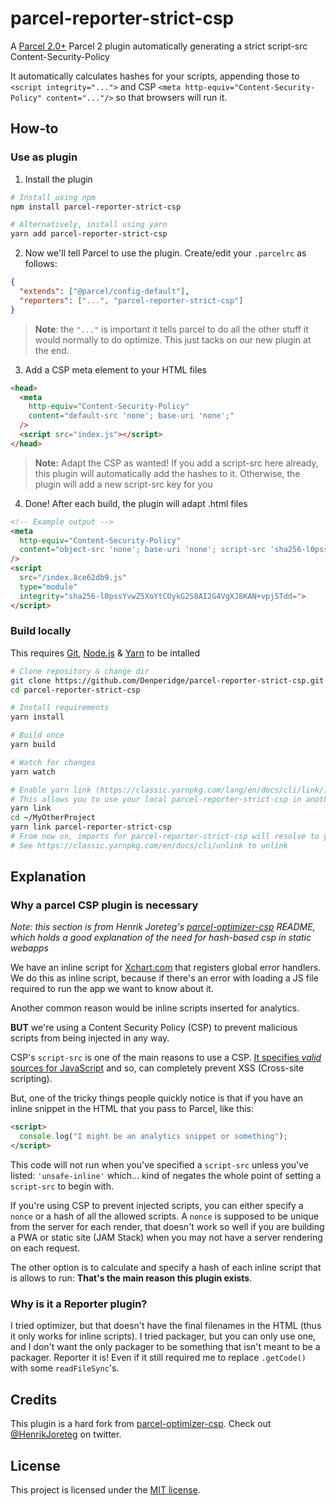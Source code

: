 # parcel-reporter-strict-csp

A [Parcel 2.0+](https://parceljs.org/) Parcel 2 plugin automatically generating a strict script-src Content-Security-Policy

It automatically calculates hashes for your scripts, appending those to `<script integrity="...">` and CSP `<meta http-equiv="Content-Security-Policy" content="..."/>` so that browsers will run it.

## How-to
### Use as plugin
1. Install the plugin

```bash
# Install using npm
npm install parcel-reporter-strict-csp

# Alternatively, install using yarn
yarn add parcel-reporter-strict-csp
```

2. Now we'll tell Parcel to use the plugin. Create/edit your `.parcelrc` as follows:
  ```json
  {
    "extends": ["@parcel/config-default"],
    "reporters": ["...", "parcel-reporter-strict-csp"]
  }
  ```
  > **Note**: the `"..."` is important it tells parcel to do all the other stuff it would normally to do optimize. This just tacks on our new plugin at the end.

3. Add a CSP meta element to your HTML files
  ```html
  <head>
    <meta
      http-equiv="Content-Security-Policy"
      content="default-src 'none'; base-uri 'none';"
    />
    <script src="index.js"></script>
  </head>
  ```
  > **Note:** Adapt the CSP as wanted!
  > If you add a script-src here already, this plugin will automatically add the hashes to it.
  > Otherwise, the plugin will add a new script-src key for you

4. Done! After each build, the plugin will adapt .html files

```html
<!-- Example output -->
<meta
  http-equiv="Content-Security-Policy"
  content="object-src 'none'; base-uri 'none'; script-src 'sha256-l0pssYvwZ5XoYtCOykG2S8AI2G4VgXJ8KAN+vpj5Tdd='"
/>
<script
  src="/index.8ce62db9.js"
  type="module"
  integrity="sha256-l0pssYvwZ5XoYtCOykG2S8AI2G4VgXJ8KAN+vpj5Tdd=">
</script>
```

### Build locally
This requires [Git](https://git-scm.com/), [Node.js](https://nodejs.org/en) & [Yarn](https://yarnpkg.com/getting-started/install) to be intalled
```bash
# Clone repository & change dir
git clone https://github.com/Denperidge/parcel-reporter-strict-csp.git
cd parcel-reporter-strict-csp

# Install requirements
yarn install

# Build once
yarn build

# Watch for changes
yarn watch

# Enable yarn link (https://classic.yarnpkg.com/lang/en/docs/cli/link/)
# This allows you to use your local parcel-reporter-strict-csp in another local repository
yarn link
cd ~/MyOtherProject
yarn link parcel-reporter-strict-csp
# From now on, imports for parcel-reporter-strict-csp will resolve to your local copy
# See https://classic.yarnpkg.com/en/docs/cli/unlink to unlink
```

## Explanation

### Why a parcel CSP plugin is necessary
*Note: this section is from Henrik Joreteg's [parcel-optimizer-csp](www.npmjs.com/package/parcel-optimizer-csp) README, which holds a good explanation of the need for hash-based csp in static webapps*

We have an inline script for [Xchart.com](https://xchart.com/) that registers global error handlers. We do this as inline script, because if there's an error with loading a JS file required to run the app we want to know about it.

Another common reason would be inline scripts inserted for analytics.

**BUT** we're using a Content Security Policy (CSP) to prevent malicious scripts from being injected in any way.

CSP's `script-src` is one of the main reasons to use a CSP. [It specifies _valid_ sources for JavaScript](https://developer.mozilla.org/en-US/docs/Web/HTTP/Headers/Content-Security-Policy/script-src) and so, can completely prevent XSS (Cross-site scripting).

But, one of the tricky things people quickly notice is that if you have an inline snippet in the HTML that you pass to Parcel, like this:

```html
<script>
  console.log("I might be an analytics snippet or something");
</script>
```

This code will not run when you've specified a `script-src` unless you've listed: `'unsafe-inline'` which... kind of negates the whole point of setting a `script-src` to begin with.

If you're using CSP to prevent injected scripts, you can either specify a `nonce` or a hash of all the allowed scripts. A `nonce` is supposed to be unique from the server for each render, that doesn't work so well if you are building a PWA or static site (JAM Stack) when you may not have a server rendering on each request.

The other option is to calculate and specify a hash of each inline script that is allows to run: **That's the main reason this plugin exists**.

### Why is it a Reporter plugin?

I tried optimizer, but that doesn't have the final filenames in the HTML (thus it only works for inline scripts). I tried packager, but you can only use one, and I don't want the only packager to be something that isn't meant to be a packager. Reporter it is! Even if it still required me to replace `.getCode()` with some `readFileSync`'s.

## Credits

This plugin is a hard fork from [parcel-optimizer-csp](www.npmjs.com/package/parcel-optimizer-csp). Check out [@HenrikJoreteg](http://twitter.com/henrikjoreteg) on twitter.

## License

This project is licensed under the [MIT license](LICENSE).
